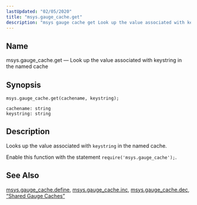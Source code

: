 ```yaml
---
lastUpdated: "02/05/2020"
title: "msys.gauge_cache.get"
description: "msys gauge cache get Look up the value associated with keystring in the named cache msys gauge cache get cachename keystring Looks up the value associated with keystring in the named cache Enable this function with the statement require msys gauge cache msys gauge cache define msys gauge cache inc..."
---
```


<a name="lua.ref.msys.gauge_cache.get"></a> 
## Name

msys.gauge_cache.get — Look up the value associated with keystring in the named cache

<a name="idp18099440"></a> 
## Synopsis

`msys.gauge_cache.get(cachename, keystring);`

```
cachename: string
keystring: string
```
<a name="idp18102400"></a> 
## Description

Looks up the value associated with `keystring` in the named cache.

Enable this function with the statement `require('msys.gauge_cache');`.

<a name="idp18105648"></a> 
## See Also

[msys.gauge_cache.define](/momentum/4/lua/ref-msys-gauge-cache-define), [msys.gauge_cache.inc](/momentum/4/lua/ref-msys-gauge-cache-inc), [msys.gauge_cache.dec](/momentum/4/lua/ref-msys-gauge-cache-dec), [“Shared Gauge Caches”](/momentum/4/4-cluster-config-replication#cluster.replication.gauge_cache)